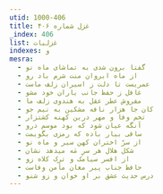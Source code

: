 ```yaml
---
utid: 1000-406
title: غزل شماره ۴۰۶
_index: 406
list: غزلیات
indexes: و
mesra:
  - گفتا برون شدی به تماشای ماه نو
  - از ماه ابروان منت شرم باد رو
  - عمریست تا دلت ز اسیران زلف ماست
  - غافل ز حفظ جانب یاران خود مشو
  - مفروش عطر عقل به هندوی زلف ما
  - کان جا هزار نافه مشکین به نیم جو
  - تخم وفا و مهر درین کهنه کشتزار
  - آنگه عیان شود که بود موسم درو
  - ساقی بیار باده که رمزی بگویمت
  - از سرّ اختران کهن سیر و ماه نو
  - شکل هلال هر سرِ مَه میدهد نشان
  - از افسر سیامک و ترک کلاه زو
  - حافظ جناب پیر مغان مأمن وفاست
  - درس حدیث عشق بر او خوان و زو شنو
---
```

